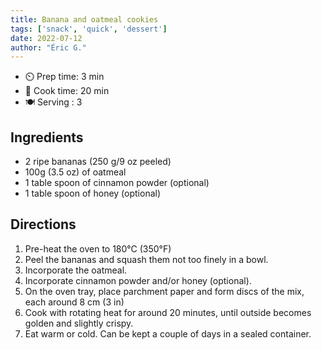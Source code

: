 ```yaml
---
title: Banana and oatmeal cookies
tags: ['snack', 'quick', 'dessert']
date: 2022-07-12
author: "Éric G."
---
```


- ⏲️ Prep time: 3 min
- 🍳 Cook time: 20 min
- 🍽️ Serving : 3

## Ingredients

- 2 ripe bananas (250 g/9 oz peeled)
- 100g (3.5 oz) of oatmeal
- 1 table spoon of cinnamon powder (optional)
- 1 table spoon of honey (optional)

## Directions

1. Pre-heat the oven to 180°C (350°F)
2. Peel the bananas and squash them not too finely in a bowl.
3. Incorporate the oatmeal.
4. Incorporate cinnamon powder and/or honey (optional).
5. On the oven tray, place parchment paper and form discs of the mix, each around 8 cm (3 in)
6. Cook with rotating heat for around 20 minutes, until outside becomes golden and slightly crispy.
7. Eat warm or cold. Can be kept a couple of days in a sealed container.
